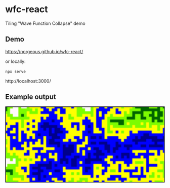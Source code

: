 # wfc-react

Tiling "Wave Function Collapse" demo

## Demo

https://norgeous.github.io/wfc-react/

or locally:

`npx serve`

http://localhost:3000/


## Example output

![Terrain output sample](terrain.png?raw=true "Terrain")
